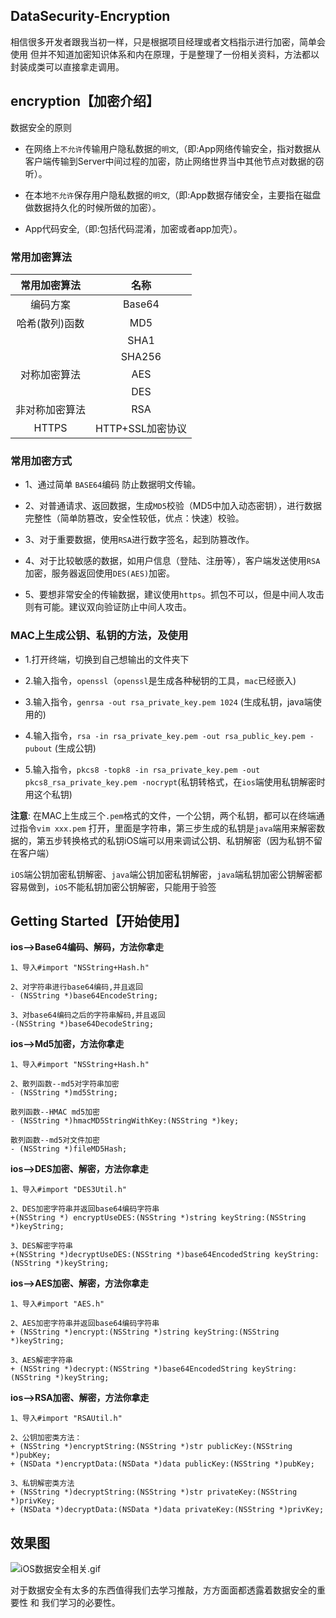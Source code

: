 ## DataSecurity-Encryption

相信很多开发者跟我当初一样，只是根据项目经理或者文档指示进行加密，简单会使用 但并不知道加密知识体系和内在原理，于是整理了一份相关资料，方法都以封装成类可以直接拿走调用。


## encryption【加密介绍】

数据安全的原则
- 在网络上`不允许`传输用户隐私数据的`明文`,（即:App网络传输安全，指对数据从客户端传输到Server中间过程的加密，防止网络世界当中其他节点对数据的窃听）。

- 在本地`不允许`保存用户隐私数据的`明文`,（即:App数据存储安全，主要指在磁盘做数据持久化的时候所做的加密）。

- App代码安全,（即:包括代码混淆，加密或者app加壳）。

### 常用加密算法

|常用加密算法 | 名称 |
|:-: |:-:|
| 编码方案 | Base64 |
| 哈希(散列)函数 | MD5 |
|   | SHA1 |
|   | SHA256 |
| 对称加密算法 | AES |
|  | DES |
| 非对称加密算法 | RSA |
| HTTPS | HTTP+SSL加密协议 |

### 常用加密方式

- 1、通过简单 `BASE64`编码 防止数据明文传输。

- 2、对普通请求、返回数据，生成`MD5`校验（MD5中加入动态密钥），进行数据完整性（简单防篡改，安全性较低，优点：快速）校验。

- 3、对于重要数据，使用`RSA`进行数字签名，起到防篡改作。

- 4、对于比较敏感的数据，如用户信息（登陆、注册等），客户端发送使用`RSA`加密，服务器返回使用`DES(AES)`加密。

- 5、要想非常安全的传输数据，建议使用`https`。抓包不可以，但是中间人攻击则有可能。建议双向验证防止中间人攻击。



### MAC上生成公钥、私钥的方法，及使用

- 1.打开终端，切换到自己想输出的文件夹下

- 2.输入指令，`openssl`（`openssl`是生成各种秘钥的工具，`mac`已经嵌入)

- 3.输入指令，`genrsa -out rsa_private_key.pem 1024` (生成私钥，java端使用的)

- 4.输入指令，`rsa -in rsa_private_key.pem -out rsa_public_key.pem -pubout` (生成公钥)

- 5.输入指令，`pkcs8 -topk8 -in rsa_private_key.pem -out pkcs8_rsa_private_key.pem -nocrypt`(私钥转格式，在`ios`端使用私钥解密时用这个私钥)

**注意**: 在MAC上生成三个`.pem`格式的文件，一个公钥，两个私钥，都可以在终端通过指令`vim xxx.pem` 打开，里面是字符串，第三步生成的私钥是`java`端用来解密数据的，第五步转换格式的私钥iOS端可以用来调试公钥、私钥解密（因为私钥不留在客户端）  

`iOS`端公钥加密私钥解密、`java`端公钥加密私钥解密，`java`端私钥加密公钥解密都容易做到，`iOS`不能私钥加密公钥解密，只能用于验签


## Getting Started【开始使用】

**ios-->Base64编码、解码，方法你拿走**
```objc
1、导入#import "NSString+Hash.h"

2、对字符串进行base64编码,并且返回
- (NSString *)base64EncodeString;

3、对base64编码之后的字符串解码,并且返回
-(NSString *)base64DecodeString;
```

**ios-->Md5加密，方法你拿走**
```objc
1、导入#import "NSString+Hash.h"

2、散列函数--md5对字符串加密
- (NSString *)md5String;

散列函数--HMAC md5加密
- (NSString *)hmacMD5StringWithKey:(NSString *)key;

散列函数--md5对文件加密
- (NSString *)fileMD5Hash;
```

**ios-->DES加密、解密，方法你拿走**
```objc
1、导入#import "DES3Util.h"

2、DES加密字符串并返回base64编码字符串
+(NSString *) encryptUseDES:(NSString *)string keyString:(NSString *)keyString;

3、DES解密字符串
+(NSString *)decryptUseDES:(NSString *)base64EncodedString keyString:(NSString *)keyString;
```

**ios-->AES加密、解密，方法你拿走**
```objc
1、导入#import "AES.h"

2、AES加密字符串并返回base64编码字符串
+ (NSString *)encrypt:(NSString *)string keyString:(NSString *)keyString;

3、AES解密字符串
+ (NSString *)decrypt:(NSString *)base64EncodedString keyString:(NSString *)keyString;
```

**ios-->RSA加密、解密，方法你拿走**
```objc
1、导入#import "RSAUtil.h"

2、公钥加密类方法：
+ (NSString *)encryptString:(NSString *)str publicKey:(NSString *)pubKey;
+ (NSData *)encryptData:(NSData *)data publicKey:(NSString *)pubKey;

3、私钥解密类方法
+ (NSString *)decryptString:(NSString *)str privateKey:(NSString *)privKey;
+ (NSData *)decryptData:(NSData *)data privateKey:(NSString *)privKey;
```

## 效果图
![iOS数据安全相关.gif](http://upload-images.jianshu.io/upload_images/2230763-5ff2f3b6e380f7f7.gif?imageMogr2/auto-orient/strip)


对于数据安全有太多的东西值得我们去学习推敲，方方面面都透露着数据安全的重要性 和 我们学习的必要性。



 


